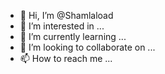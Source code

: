 - 👋 Hi, I’m @Shamlaload
- 👀 I’m interested in ...
- 🌱 I’m currently learning ...
- 💞️ I’m looking to collaborate on ...
- 📫 How to reach me ...

<!---
Shamlaload/Shamlaload is a ✨ special ✨ repository because its `README.md` (this file) appears on your GitHub profile.
You can click the Preview link to take a look at your changes.
--->
